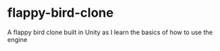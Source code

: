 # flappy-bird-clone
A flappy bird clone built in Unity as I learn the basics of how to use the engine
